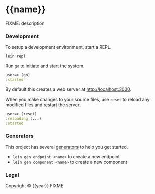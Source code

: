 # {{name}}

FIXME: description

### Development

To setup a development environment, start a REPL.

```sh
lein repl
```

Run `go` to initiate and start the system.

```clojure
user=> (go)
:started
```

By default this creates a web server at <http://localhost:3000>.

When you make changes to your source files, use `reset` to reload any
modified files and restart the server.

```clojure
user=> (reset)
:reloading (...)
:started
```

### Generators

This project has several [generators][] to help you get started.

* `lein gen endpoint <name>` to create a new endpoint
* `lein gen component <name>` to create a new component

[generators]: https://github.com/weavejester/lein-generate

### Legal

Copyright © {{year}} FIXME

